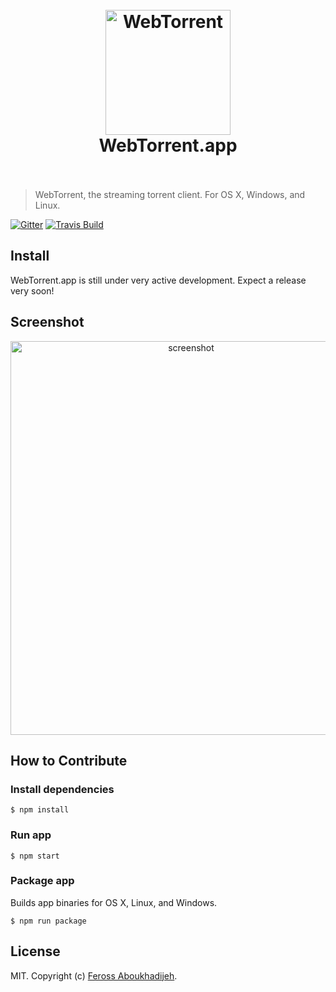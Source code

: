 <h1 align="center">
  <br>
  <img src="https://webtorrent.io/img/WebTorrent.png" alt="WebTorrent" width="200">
  <br>
  WebTorrent.app
  <br>
  <br>
</h1>

> WebTorrent, the streaming torrent client. For OS X, Windows, and Linux.

[![Gitter][webtorrent-gitter-image]][webtorrent-gitter-url]
[![Travis Build][webtorrent-app-travis-image]][webtorrent-app-travis-url]

[webtorrent-gitter-image]: https://img.shields.io/badge/gitter-join%20chat%20%E2%86%92-brightgreen.svg
[webtorrent-gitter-url]: https://gitter.im/feross/webtorrent
[webtorrent-app-travis-image]: https://img.shields.io/travis/feross/webtorrent-app/master.svg
[webtorrent-app-travis-url]: https://travis-ci.org/feross/webtorrent-app

## Install

WebTorrent.app is still under very active development. Expect a release very soon!

## Screenshot

<p align="center">
  <img src="./static/screenshot.png" width="562" height="630" alt="screenshot" align="center">
</p>

## How to Contribute

### Install dependencies

```
$ npm install
```

### Run app

```
$ npm start
```

### Package app

Builds app binaries for OS X, Linux, and Windows.

```
$ npm run package
```


## License

MIT. Copyright (c) [Feross Aboukhadijeh](http://feross.org).


